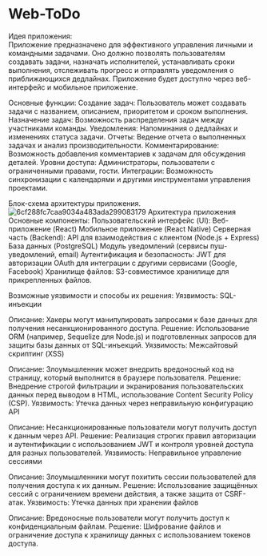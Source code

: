 # Web-ToDo
Идея приложения:<br/>
Приложение предназначено для эффективного управления личными и командными задачами. Оно должно позволять пользователям 
создавать задачи, назначать исполнителей, устанавливать сроки выполнения, отслеживать прогресс и отправлять 
уведомления о приближающихся дедлайнах. Приложение будет доступно через веб-интерфейс и мобильное приложение.

Основные функции:
Создание задач: Пользователь может создавать задачи с названием, описанием, приоритетом и сроком выполнения.
Назначение задач: Возможность распределения задач между участниками команды.
Уведомления: Напоминания о дедлайнах и изменениях статуса задачи.
Отчеты: Ведение отчета о выполненных задачах и анализ производительности.
Комментарирование: Возможность добавления комментариев к задачам для обсуждения деталей.
Уровни доступа: Администраторы, пользователи с ограниченными правами, гости.
Интеграции: Возможность синхронизации с календарями и другими инструментами управления проектами.

Блок-схема архитектуры приложения.
![6cf288fc7caa9034a483ada299083179](https://github.com/user-attachments/assets/5057c90d-a5e6-4ac0-9bcc-cd07d45a4150)
Архитектура приложения
Основные компоненты:
Пользовательский интерфейс (UI):
Веб-приложение (React)
Мобильное приложение (React Native)
Серверная часть (Backend):
API для взаимодействия с клиентом (Node.js + Express)
База данных (PostgreSQL)
Модуль уведомлений (сервисы пуш-уведомлений, email)
Аутентификация и безопасность:
JWT для авторизации
OAuth для интеграции с другими сервисами (Google, Facebook)
Хранилище файлов: S3-совместимое хранилище для прикрепленных файлов.


Возможные уязвимости и способы их решения:
Уязвимость: SQL-инъекции

Описание: Хакеры могут манипулировать запросами к базе данных для получения несанкционированного доступа.
Решение: Использование ORM (например, Sequelize для Node.js) и подготовленных запросов для защиты базы данных от SQL-инъекций.
Уязвимость: Межсайтовый скриптинг (XSS)

Описание: Злоумышленник может внедрить вредоносный код на страницу, который выполнится в браузере пользователя.
Решение: Внедрение строгой фильтрации и экранирования пользовательских данных перед выводом в HTML, использование Content Security Policy (CSP).
Уязвимость: Утечка данных через неправильную конфигурацию API

Описание: Несанкционированные пользователи могут получить доступ к данным через API.
Решение: Реализация строгих правил авторизации и аутентификации с использованием JWT и контроля уровней доступа для разных пользователей.
Уязвимость: Неправильное управление сессиями

Описание: Злоумышленники могут похитить сессии пользователей для получения доступа к их данным.
Решение: Использование защищённых сессий с ограничением времени действия, а также защита от CSRF-атак. 
Уязвимость: Утечка данных при хранении файлов

Описание: Вредоносные пользователи могут получить доступ к конфиденциальным файлам.
Решение: Шифрование файлов и ограничение доступа к хранилищу данных с использованием токенов доступа.
